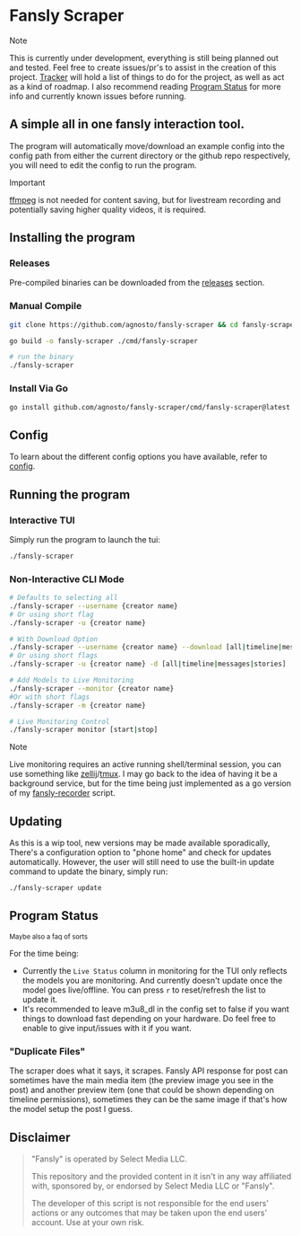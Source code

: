 # Fansly Scraper 

> [!NOTE] 
> This is currently under development, everything is still being planned out and tested. Feel free to create issues/pr's to assist in the creation of this project.
> [Tracker](./TRACKER.md) will hold a list of things to do for the project, as well as act as a kind of roadmap.
> I also recommend reading [Program Status](https://github.com/agnosto/fansly-scraper?tab=readme-ov-file#program-status) for more info and currently known issues before running.


## A simple all in one fansly interaction tool.

The program will automatically move/download an example config into the config path from either the current directory or the github repo respectively, you will need to edit the config to run the program.

> [!IMPORTANT]
> [ffmpeg](https://ffmpeg.org/) is not needed for content saving, but for livestream recording and potentially saving higher quality videos, it is required.

## Installing the program

### Releases

Pre-compiled binaries can be downloaded from the [releases](https://github.com/agnosto/fansly-scraper/releases) section.


### Manual Compile

```bash
git clone https://github.com/agnosto/fansly-scraper && cd fansly-scraper 

go build -o fansly-scraper ./cmd/fansly-scraper

# run the binary
./fansly-scraper
```

### Install Via Go

```bash
go install github.com/agnosto/fansly-scraper/cmd/fansly-scraper@latest
```

## Config

To learn about the different config options you have available, refer to [config](./config.md).

## Running the program 

### Interactive TUI 

Simply run the program to launch the tui:

```bash
./fansly-scraper
```

### Non-Interactive  CLI Mode 

```bash 
# Defaults to selecting all
./fansly-scraper --username {creator name} 
# Or using short flag 
./fansly-scraper -u {creator name}

# With Download Option 
./fansly-scraper --username {creator name} --download [all|timeline|messages|stories]
# Or using short flags
./fansly-scraper -u {creator name} -d [all|timeline|messages|stories]

# Add Models to Live Monitoring 
./fansly-scraper --monitor {creator name}
#Or with short flags
./fansly-scraper -m {creator name}

# Live Monitoring Control
./fansly-scraper monitor [start|stop]
```
> [!NOTE]
> Live monitoring requires an active running shell/terminal session, you can use something like [zellij](https://github.com/zellij-org/zellij)/[tmux](https://github.com/tmux/tmux/wiki). I may go back to the idea of having it be a background service, but for the time being just implemented as a go version of my [fansly-recorder](https://github.com/agnosto/fansly-recorder) script.


## Updating

As this is a wip tool, new versions may be made available sporadically, There's a configuration option to "phone home" and check for updates automatically. However, the user will still need to use the built-in update command to update the binary, simply run:

```bash
./fansly-scraper update
```


## Program Status

<small>Maybe also a faq of sorts</small>

For the time being:
- Currently the `Live Status` column in monitoring for the TUI only reflects the models you are monitoring. And currently doesn't update once the model goes live/offline. You can press `r` to reset/refresh the list to update it.
- It's recommended to leave m3u8_dl in the config set to false if you want things to download fast depending on your hardware. Do feel free to enable to give input/issues with it if you want.

### "Duplicate Files"

The scraper does what it says, it scrapes. Fansly API response for post can sometimes have the main media item (the preview image you see in the post) and another preview item (one that could be shown depending on timeline permissions), sometimes they can be the same image if that's how the model setup the post I guess.


## Disclaimer

> "Fansly" is operated by Select Media LLC.
>
> This repository and the provided content in it isn't in any way affiliated with, sponsored by, or endorsed by Select Media LLC or "Fansly".
>
> The developer of this script is not responsible for the end users' actions or any outcomes that may be taken upon the end users' account. Use at your own risk.
